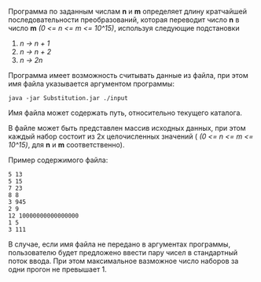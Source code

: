 Программа по заданным числам **n** и **m** определяет длину кратчайшей последовательности преобразований, которая переводит число **n** в число **m** *(0 <= n <= m <= 10^15)*, используя следующие подстановки
1) *n -> n + 1*
2) *n -> n + 2*
3) *n -> 2n*

Программа имеет возможность считывать данные из файла, при этом имя файла  указывается аргументом программы:

`java -jar Substitution.jar ./input`

Имя файла может содержать путь, относительно текущего каталога.

В файле может быть представлен массив исходных данных, при этом каждый
набор состоит из 2х целочисленных значений ( *(0 <= n <= m <= 10^15)*, для **n** и **m** соответственно).

Пример содержимого файла:
```
5 13
5 15
7 23
8 8
3 945
2 9
12 10000000000000000
1 5
3 111
```

В случае, если имя файла не передано в аргументах программы, 
пользователю будет предложено ввести пару чисел в стандартный поток
 ввода. При этом максимальное вазможное  число наборов за одни прогон не превышает 1.
